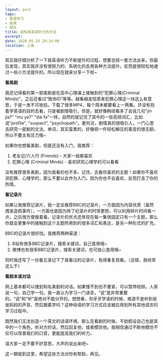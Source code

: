 ```yaml
---
layout: post
tags: 
- 英语学习
- 高效
- 成长
title: 轻松练英语听力的方法
excerpt: 
date: 2020.05.28 20:14:00
location: 上海
---
```


其实我仔细分析了一下我英语听力不断提升的过程，想要总结一套方法出来，但最后发现，其实我并没有很努力的、系统化的去用各种方法提升。反而是很轻松地通过一些小方法提升的。所以现在就来分享一下啦~

**看美剧**

我还记得看的第一部美剧是在高中心理课上接触到的“犯罪心理(Criminal Minds)”，之后还看过“致命ID”等等。越看越发现原来犯罪心理这一块这么有意思，于是一发不可收拾。下载了很多MP4，每个周末都要看上一两集。并没有抱着学英语的目的去看，只是被剧情吸引。但是，就好像韩综看多了会说几句"jin jia?" "mu ya?" "dai fa"一样，自然的就记住了其中的一些高频词汇，比如说"profile", "suspect", "psychopath"。更何况，剧情真的很吸引人，一门心思去研究一部剧的文法、单词，其实蛮累的，好像把一件轻松解压的事变的很无聊。所以不要太有压力哦~

如果你也想看美剧，但是还没有入门，我推荐：
1. 老友记/六人行 (Friends)	- 大家一般都喜欢
2. 犯罪心理 (Criminal Minds) - 喜欢研究心理学的可以看看

没有推荐很多美剧，因为我看的也不多。记住，去看你喜欢的主题！如果你不喜欢讲犯罪、心理学的，那么不要以此作为入门，因为你也不会喜欢，反而打击了你的热情。

**看记录片**

如果让我推荐记录片，我一定会推荐BBC的记录片，一方面因为内容优质（虽然偶发造假事件），一方面也是因为除了纪录片的时常更短，可以利用碎片时间看一点，之后很方便接着看。记录片的优点还体现在每一集很固定只有一个主题，那么你就会更集中的接触到这个主题所用到的很多词汇和表达，是另一种形式的扩充。

BBC的记录片很好找。我推荐两种渠道：
1. B站有很多BBC记录片，搜索关键词，自己食用哦~
2. 微博也有很多BBC记录片，搜索关键词，也可放心食用哦~

同时我还写了一份备忘录记下了我看过的记录片，免得重复观看。（没错，我经常这么干）

**看剧本读对话**

网上基本都可以搜到知名美剧的对话。如果搜不到也不要紧，可以暂停视频，人家说一句，自己学一句。我一直认为学习一门语言，“说”是非常重要的。“说”和“听”是绝对不能分开的。想想看，你牙牙学语的时候，难道不是听到爸爸妈妈的声音，然后跟着学吗？这种母语的学习方式应该被应用到所有其他语言的学习过程中。

既然我们无法创造一个英文的话语环境，那么在看剧的时候，不妨假设自己也是其中的一个角色，听对方的话，然后回复他，或者模仿他。我相信通过不断地模仿不仅可以改善我们的口音，更能提高我们的听力。

请大家一定不要不好意思，大声的说出来吧~

这一期就到这里，希望这些方法对你有帮助，再见。
